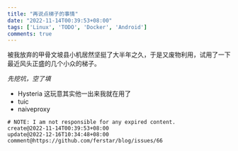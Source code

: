 ```yaml
---
title: "再说点梯子的事情"
date: "2022-11-14T00:39:53+08:00"
tags: ['Linux', 'TODO', 'Docker', 'Android']
comments: true
---
```


被我放弃的甲骨文坡县小机居然坚挺了大半年之久，于是又废物利用，试用了一下最近风头正盛的几个小众的梯子。

_先挖坑，空了填_

- Hysteria 这玩意其实他一出来我就在用了
- tuic
- naiveproxy



```
# NOTE: I am not responsible for any expired content.
create@2022-11-14T00:39:53+08:00
update@2022-12-16T10:34:48+08:00
comment@https://github.com/ferstar/blog/issues/66
```
